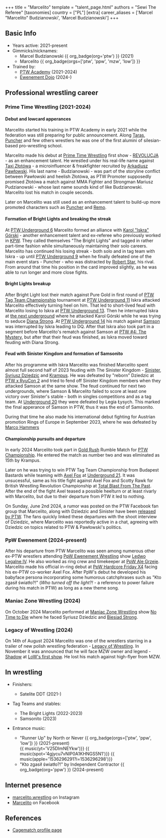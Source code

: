+++
title = "Marcelito"
template = "talent_page.html"
authors = "Sewi The Referee"
[taxonomies]
country = ["PL"]
[extra]
career_aliases = ['Marcel "Marcelito" Budzianowski', 'Marcel Budzianowski']
+++

## Basic Info

* Years active: 2021-present
* Gimmicks/nicknames:
  - Marcel Budzianowski {{ org_badge(org='ptw') }} (2021)
  - Marcelito {{ org_badge(orgs=['ptw', 'ppw', 'mzw', 'low']) }}
* Trained by:
  - [PTW Academy](@/o/ptw-academy.md) (2021-2024)
  - [Ewenement Dojo](@/o/ewenement-dojo.md) (2024-)
 
## Professional wrestling career

### Prime Time Wrestling (2021-2024)

#### Debut and lowcard apperances

Marcelito started his training in PTW Academy in early 2021 while the federation was still preparing for public announcement. Along [Taras](@/w/taras.md), [Puncher](@/w/puncher.md) and few others wrestlers he was one of the first alumini of silesian-based pro-wrestling school. 

Marcelito made his debut at [Prime Time Wrestling](@/o/ptw.md) first show - [REVOLUCJA](@/e/ptw/2021-10-09-ptw-1-revolucja.md) - as an enhancement talent. He wrestled under his real-life name against [Taxi Złotówa](@/w/taxi-zlotowa.md) - a microinfluencer & freakfighter recruited by [Arkadiusz Pawłowski](@/w/pan-pawlowski.md). His last name - Budzianowski - was part of the storyline conflict between Pawłowski and heelish Złotówa, as PTW Promoter supposedly promised Złotówa a match against MMA Fighter and Strongman Mariusz Pudzianowski - whose last name sounds kind of like Budzianowski. Marcelito lost his match in couple seconds.

Later on Marcelito was still used as an enhancement talent to build-up more promoted characters such as [Puncher](@/w/puncher.md) and [Remo](@/w/remo.md). 

#### Formation of Bright Lights and breaking the streak

At [PTW Underground 6](@/e/ptw/2022-06-26-ptw-underground-6.md) Marcelito formed an alliance with [Karol "Iskra" Górski](@/w/iskra.md) - another enhancement talent and ex-referee who previously worked in [KPW](@/o/kpw.md). They called themselves "The Bright Lights" and tagged in rather part-time fashion while simultaneously maintaining their solo careers. Marcelito has continued his losing streak - both solo and in tag team with Iskra - up until [PTW Underground 9](/e/ptw/2022-10-30-ptw-underground-9.md) when he finally defeated one of the main event stars - Puncher - who was distracted by [Robert Star](@/w/robert-star.md), his rival. From around that time his position in the card improved slightly, as he was able to run longer and more close fights. 

#### Bright Lights breakup

After Bright Light lost their match against Pure Gold in first round of [PTW Tag Team Championship](@/c/ptw-tag-team-championship.md) tournament at [PTW Underground 11](@/e/ptw/2023-01-29-ptw-underground-11.md) Iskra attacked Marcelito effectively turning heel on him. That led to short-lived feud with Marcelito losing to Iskra at [PTW Underground 13](@/e/ptw/2023-03-26-ptw-underground-13.md). Then he interrupted Iskra at [the next underground](@/e/ptw/2023-04-23-ptw-underground-14.md) where he attacked Karol Górski while he was trying to seduce [Diana Strong](@/w/diana-strong.md). At [PTW Underground 14](@/e/ptw/2023-04-23-ptw-underground-14.md) his match against [Samson](@/w/samson.md) was interrupted by Iskra leading to DQ. After that Iskra also took part in a segment before Marcelito's rematch against Samson at [PTW #4: The Mystery](@/e/ptw/2023-06-25-ptw-4-mystery.md), but after that their feud was finished, as Iskra moved toward feuding with Diana Strong.

#### Feud with Sinister Kingdom and formation of Samsonito

After his programme with Iskra Marcelito was finished Marcelito spent almost full second half of 2023 feuding with The Sinister Kingdom - [Sinister](@/w/sinister.md), [Syriusz Dziedzic](@/w/dziedzic.md) and [Krampus](@/w/krampus.md). He was defeated by "reborn" Dziedzic at [PTW x RyuCon 2](@/e/ptw/2023-07-16-ptw-x-ryucon.md) and tried to fend off Sinister Kingdom members when they attacked Samson at the same show. The feud continued for next two undergrounds, where Samson & Marcelito failed to score at least one victory over Sinister's stable - both in singles competitions and as a tag team. At [Underground 20](@/e/ptw/2023-12-10-ptw-underground-20.md) they were defeated by Legia Łysych. This marked the final apperance of Samson in PTW, thus it was the end of Samsonito. 

During that time he also made his international debut fighting for Austrian promotion Rings of Europe in September 2023, where he was defeated by [Marco Hammers](@/w/marco-hammers.md)

#### Championship pursuits and departure

In early 2024 Marcelito took part in [Gold Rush](@/e/ptw/2024-02-03-ptw-5-gold-rush.md) Rumble Match for [PTW Championship](@/c/ptw-championship.md). He entered the match as number two and was eliminated as 15th by Krampus. 

Later on he was trying to win PTW Tag Team Championship from Budapest Bastards while teaming with [Axel Fox](@/w/axel-fox.md) at [Underground 21](@/e/ptw/2024-04-13-ptw-underground-21.md). It was unsucessful, same as his title fight against Axel Fox and Scotty Rawk for British Wrestling Revolution Championship at [Total Blast From The Past](@/e/ptw/2024-05-11-ptw-6.md). After the end of the fight Axel teased a possible heelturn or at least rivarly with Marcelito, but due to their departure from PTW it led to nothing.

On Sunday, June 2nd 2024, a rumor was posted on the PTW Facebook fan group that Marcelito, along with Dziedzic and Sinister have been [released by PTW](@/a/ptw-exits.md). The fans quickly linked these departures with the shoot interview of Dziedzic, where Marcelito was reportedly active in a chat, agreeing with Dziedzic on topics related to PTW & Pawłowski's politics. 

### PpW Ewenement (2024-present)

After his departure from PTW Marcelito was seen among numerous other ex-PTW wrestlers attending [PpW Ewenement Wrestling](@/o/ppw.md) show [Ledwo Legalne IV](@/e/ppw/2024-06-08-ppw-ledwo-legalne-4.md). He also worked as ring crew and timekeeper at [PpW Ale Grzeje](@/e/ppw/2024-07-13-ppw-ale-grzeje.md).
Marcelito made his official in-ring debut at [PpW Hardcore Friday X4](@/e/ppw/2024-08-23-ppw-hardcore-friday-x4.md) facing his ex-PTW co-worker Axel Fox. After PpW's debut he developed his babyface persona incorporating some humorous catchphrases such as "Kto zgasił światło?!" (_Who turned off the light?!_ - a reference to power failure during his match in PTW) as long as a new theme song. 

### Maniac Zone Wrestling (2024)

On October 2024 Marcelito performed at [Maniac Zone Wrestling](@/o/mzw.md) show [No Time to Die](@/e/mzw/2024-10-12-mzw-no-time-to-die.md) where he faced Syriusz Dziedzic and [Biesiad Strong](@/w/biesiad.md). 

### Legacy of Wrestling (2024)

On 14th of August 2024 Marcelito was one of the wrestlers starring in a trailer of new polish wrestling federation - [Legacy of Wrestling](@/o/low.md). In November it was announced that he will face MZW owner and legend - [Shadow](@/w/shadow.md) at [LoW's first show](@/e/low/2024-12-01-low-1.md). He lost his match against high-flyer from MZW.

## In wrestling

* Finishers:
  - Satelite DDT (2021-)
 
* Tag Teams and stables:
  - The Bright Lights (2022-2023)
  - Samsonito (2023)

* Entrance music:
  - "Runner Up" by North or Never
     {{ org_badge(orgs=['ptw', 'ppw', 'low']) }} (2021-present) <br>
 {{ music(yt='V25DImNEYkw')}}
 {{ music(spot='4gjycu7vNIP0A1KHNGS5N1')}}
 {{ music(apple='1536296291?i=1536296298')}}
  - "Kto zgasił światło?!" by Independent Contractor
 {{ org_badge(org='ppw') }} (2024-present) <br>  

## Internet presence

* [marcelito.wrestling](https://www.instagram.com/marcelito.wrestling/) on Instagram
* [Marcelito](https://www.facebook.com/marcelito.wrestler) on Facebook

## References

* [Cagematch profile page](https://www.cagematch.net/?id=2&nr=27414)
